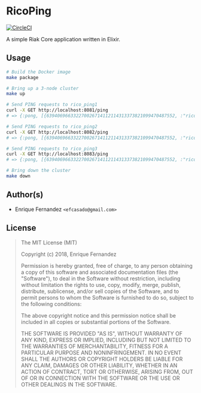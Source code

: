 # RicoPing
[![CircleCI](https://circleci.com/gh/efcasado/rico_ping.svg?style=svg)](https://circleci.com/gh/efcasado/rico_ping)

A simple Riak Core application written in Elixir.


## Usage

```bash
# Build the Docker image
make package
```

```bash
# Bring up a 3-node cluster
make up
```

```bash
# Send PING requests to rico_ping1
curl -X GET http://localhost:8081/ping
# => {:pong, [{639406966332270026714112114313373821099470487552, :"rico_ping@rico_ping1.local"}]}%

# Send PING requests to rico_ping2
curl -X GET http://localhost:8082/ping
# => {:pong, [{639406966332270026714112114313373821099470487552, :"rico_ping@rico_ping1.local"}]}%

# Send PING requests to rico_ping3
curl -X GET http://localhost:8083/ping
# => {:pong, [{639406966332270026714112114313373821099470487552, :"rico_ping@rico_ping1.local"}]}%
```

```bash
# Bring down the cluster
make down
```


## Author(s)

- Enrique Fernandez `<efcasado@gmail.com>`


## License

> The MIT License (MIT)
>
> Copyright (c) 2018, Enrique Fernandez
>
> Permission is hereby granted, free of charge, to any person obtaining a copy
> of this software and associated documentation files (the "Software"), to deal
> in the Software without restriction, including without limitation the rights
> to use, copy, modify, merge, publish, distribute, sublicense, and/or sell
> copies of the Software, and to permit persons to whom the Software is
> furnished to do so, subject to the following conditions:
>
> The above copyright notice and this permission notice shall be included in
> all copies or substantial portions of the Software.
>
> THE SOFTWARE IS PROVIDED "AS IS", WITHOUT WARRANTY OF ANY KIND, EXPRESS OR
> IMPLIED, INCLUDING BUT NOT LIMITED TO THE WARRANTIES OF MERCHANTABILITY,
> FITNESS FOR A PARTICULAR PURPOSE AND NONINFRINGEMENT. IN NO EVENT SHALL THE
> AUTHORS OR COPYRIGHT HOLDERS BE LIABLE FOR ANY CLAIM, DAMAGES OR OTHER
> LIABILITY, WHETHER IN AN ACTION OF CONTRACT, TORT OR OTHERWISE, ARISING FROM,
> OUT OF OR IN CONNECTION WITH THE SOFTWARE OR THE USE OR OTHER DEALINGS IN
> THE SOFTWARE.

